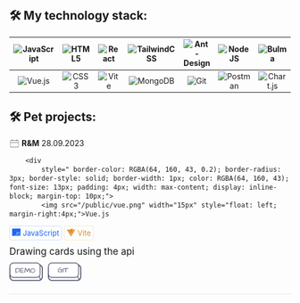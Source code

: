 ## :hammer_and_wrench: My technology stack:
|![JavaScript](https://img.shields.io/badge/javascript-%23323330.svg?style=for-the-badge&logo=javascript&logoColor=%23F7DF1E) | ![HTML5](https://img.shields.io/badge/html5-%23E34F26.svg?style=for-the-badge&logo=html5&logoColor=white) |![React](https://img.shields.io/badge/react-%2320232a.svg?style=for-the-badge&logo=react&logoColor=%2361DAFB) | ![TailwindCSS](https://img.shields.io/badge/tailwindcss-%2338B2AC.svg?style=for-the-badge&logo=tailwind-css&logoColor=white) | ![Ant-Design](https://img.shields.io/badge/-AntDesign-%230170FE?style=for-the-badge&logo=ant-design&logoColor=white)| ![NodeJS](https://img.shields.io/badge/node.js-6DA55F?style=for-the-badge&logo=node.js&logoColor=white)| ![Bulma](https://img.shields.io/badge/bulma-00D0B1?style=for-the-badge&logo=bulma&logoColor=white)|
|:------:|:------:|:------:|:------:|:------:|:------:|:------:|
|![Vue.js](https://img.shields.io/badge/vuejs-%2335495e.svg?style=for-the-badge&logo=vuedotjs&logoColor=%234FC08D) | ![CSS3](https://img.shields.io/badge/css3-%231572B6.svg?style=for-the-badge&logo=css3&logoColor=white) | ![Vite](https://img.shields.io/badge/vite-%23646CFF.svg?style=for-the-badge&logo=vite&logoColor=white) |![MongoDB](https://img.shields.io/badge/MongoDB-%234ea94b.svg?style=for-the-badge&logo=mongodb&logoColor=white) | ![Git](https://img.shields.io/badge/git-%23F05033.svg?style=for-the-badge&logo=git&logoColor=white)| 	![Postman](https://img.shields.io/badge/Postman-FF6C37?style=for-the-badge&logo=postman&logoColor=white)| ![Chart.js](https://img.shields.io/badge/chart.js-F5788D.svg?style=for-the-badge&logo=chart.js&logoColor=white)

## :hammer_and_wrench: Pet projects:
<b>R&M</b>
<img src="/public/calendar.png" width="18px"
                style="float: left; margin-right:4px; font-size: 17px;">28.09.2023

        <div
            style=" border-color: RGBA(64, 160, 43, 0.2); border-radius: 3px; border-style: solid; border-width: 1px; color: RGBA(64, 160, 43); font-size: 13px; padding: 4px; width: max-content; display: inline-block; margin-top: 10px;">
            <img src="/public/vue.png" width="15px" style="float: left; margin-right:4px;">Vue.js
 </div>
 <div
            style=" border-color: RGBA(30, 102, 245, 0.2); border-radius: 3px; border-style: solid; border-width: 1px; color: RGBA(30, 102, 245); font-size: 13px; padding: 4px; width: max-content; display: inline-block;">
            <img src="/public/js.png" width="15px" style="float: left; margin-right:4px;">JavaScript
        </div>
        <div
            style=" border-color: RGBA(223, 142, 29, 0.2); border-radius: 3px; border-style: solid; border-width: 1px; color: RGBA(223, 142, 29); font-size: 13px; padding: 4px; width: max-content; display: inline-block;">
            <img src="/public/vite.png" width="15px" style="float: left; margin-right:4px;">Vite
        </div>

 <div style=" font-size: 17px; margin-bottom: 10px; margin-top: 10px;">Drawing cards using the api</div>

 <div>
            <a style="margin-right: 5px;" href="https://dexone.github.io/rick_morty/"><img src="/public/demo.png"
                    width="60px"></a>
            <a href="https://github.com/Dexone/rick_morty"><img src="/public/git.png" width="60px"></a>
        </div>
        <div style="background-color: #e5e7eb; height: 1px; margin-top: 20px;"></div>